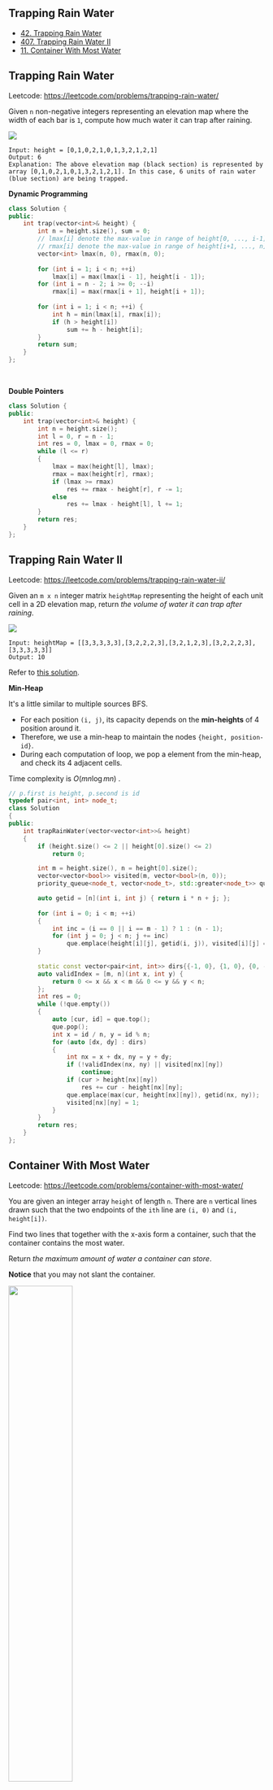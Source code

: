 ## Trapping Rain Water

- [42. Trapping Rain Water](https://leetcode.com/problems/trapping-rain-water/)
- [407. Trapping Rain Water II](https://leetcode.com/problems/trapping-rain-water-ii/)
- [11. Container With Most Water](https://leetcode.com/problems/container-with-most-water/)





## Trapping Rain Water

Leetcode: https://leetcode.com/problems/trapping-rain-water/

Given `n` non-negative integers representing an elevation map where the width of each bar is `1`, compute how much water it can trap after raining.

<img src="https://assets.leetcode.com/uploads/2018/10/22/rainwatertrap.png" />

```text
Input: height = [0,1,0,2,1,0,1,3,2,1,2,1]
Output: 6
Explanation: The above elevation map (black section) is represented by array [0,1,0,2,1,0,1,3,2,1,2,1]. In this case, 6 units of rain water (blue section) are being trapped.
```

**Dynamic Programming**

```cpp
class Solution {
public:
    int trap(vector<int>& height) {
        int n = height.size(), sum = 0;
        // lmax[i] denote the max-value in range of height[0, ..., i-1]
        // rmax[i] denote the max-value in range of height[i+1, ..., n]
        vector<int> lmax(n, 0), rmax(n, 0);
        
        for (int i = 1; i < n; ++i)
            lmax[i] = max(lmax[i - 1], height[i - 1]);
        for (int i = n - 2; i >= 0; --i)
            rmax[i] = max(rmax[i + 1], height[i + 1]);
        
        for (int i = 1; i < n; ++i) {
            int h = min(lmax[i], rmax[i]);
            if (h > height[i])
                sum += h - height[i];
        }
        return sum;
    }
};
```

<br/>

**Double Pointers**

```cpp
class Solution {
public:
    int trap(vector<int>& height) {
        int n = height.size();
        int l = 0, r = n - 1;
        int res = 0, lmax = 0, rmax = 0;
        while (l <= r)
        {
            lmax = max(height[l], lmax);
            rmax = max(height[r], rmax);
            if (lmax >= rmax)
                res += rmax - height[r], r -= 1;
            else
                res += lmax - height[l], l += 1;
        }
        return res;
    }
};
```





## Trapping Rain Water II

Leetcode: https://leetcode.com/problems/trapping-rain-water-ii/

Given an `m x n` integer matrix `heightMap` representing the height of each unit cell in a 2D elevation map, return *the volume of water it can trap after raining*.

<img src="https://assets.leetcode.com/uploads/2021/04/08/trap2-3d.jpg" />

```text
Input: heightMap = [[3,3,3,3,3],[3,2,2,2,3],[3,2,1,2,3],[3,2,2,2,3],[3,3,3,3,3]]
Output: 10
```

Refer to [this solution](https://leetcode-cn.com/problems/trapping-rain-water-ii/solution/jie-yu-shui-ii-by-leetcode-solution-vlj3/).

**Min-Heap**

It's a little similar to multiple sources BFS.

- For each position `(i, j)`, its capacity depends on the **min-heights** of 4 position around it.
- Therefore, we use a min-heap to maintain the nodes `{height, position-id}`.
- During each computation of loop, we pop a element from the min-heap, and check its 4 adjacent cells.

Time complexity is $O(mn \log{mn})$ .

```cpp
// p.first is height, p.second is id
typedef pair<int, int> node_t;
class Solution
{
public:
    int trapRainWater(vector<vector<int>>& height)
    {
        if (height.size() <= 2 || height[0].size() <= 2)
            return 0;

        int m = height.size(), n = height[0].size();
        vector<vector<bool>> visited(m, vector<bool>(n, 0));
        priority_queue<node_t, vector<node_t>, std::greater<node_t>> que;

        auto getid = [n](int i, int j) { return i * n + j; };
        
        for (int i = 0; i < m; ++i)
        {
            int inc = (i == 0 || i == m - 1) ? 1 : (n - 1);
            for (int j = 0; j < n; j += inc)
                que.emplace(height[i][j], getid(i, j)), visited[i][j] = 1;
        }
        
        static const vector<pair<int, int>> dirs{{-1, 0}, {1, 0}, {0, -1}, {0, 1}};
        auto validIndex = [m, n](int x, int y) {
            return 0 <= x && x < m && 0 <= y && y < n;
        };
        int res = 0;
        while (!que.empty())
        {
            auto [cur, id] = que.top();
            que.pop();
            int x = id / n, y = id % n;
            for (auto [dx, dy] : dirs)
            {
                int nx = x + dx, ny = y + dy;
                if (!validIndex(nx, ny) || visited[nx][ny])
                    continue;
                if (cur > height[nx][ny])
                    res += cur - height[nx][ny];
                que.emplace(max(cur, height[nx][ny]), getid(nx, ny));
                visited[nx][ny] = 1;
            }
        }
        return res;
    }
};
```



## Container With Most Water 

Leetcode: https://leetcode.com/problems/container-with-most-water/

You are given an integer array `height` of length `n`. There are `n` vertical lines drawn such that the two endpoints of the `ith` line are `(i, 0)` and `(i, height[i])`.

Find two lines that together with the x-axis form a container, such that the container contains the most water.

Return *the maximum amount of water a container can store*.

**Notice** that you may not slant the container.

<img src="https://s3-lc-upload.s3.amazonaws.com/uploads/2018/07/17/question_11.jpg" style="width:50%"/>

```text
Input: height = [1,8,6,2,5,4,8,3,7]
Output: 49
Explanation: The above vertical lines are represented by array [1,8,6,2,5,4,8,3,7]. In this case, the max area of water (blue section) the container can contain is 49.
```

<br/>

**Solution**

The brute force solution is $O(n^2)$, it will TLE. Consider using double-pointers to solve it.

- The area of container is limited by two factors: one is the distance between two bounders, i.e. `r - l`, the another is min height between `height[l]` and `height[r]` , i.e. `min(height[l], height[r])`.
- Base on double-pointers, each iteration in the loop, the distance is as large as possible, and we need to make the bounders as high as possible.

```cpp
class Solution {
public:
    int maxArea(vector<int>& height) {
        int n = height.size();
        int area = 0, l = 0, r = n - 1;
        while (l < r)
        {
            area = max(area, (r - l) * min(height[l], height[r]));
            if (height[l] <= height[r]) l++;
            else r--;
        }
        return area;
    }
};
```

